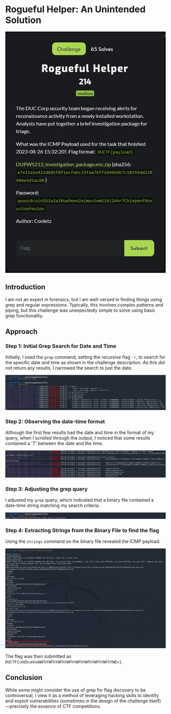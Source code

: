 # Rogueful Helper: An Unintended Solution

![Challenge Description](https://raw.githubusercontent.com/n0t4b0t/CTF-Writeups/main/DUCTF-2023/Rogueful-Helper/Screenshots/challenge.PNG)

## Introduction

I am not an expert in forensics, but I am well-versed in finding things using grep and regular expressions. Typically, this involves complex patterns and piping, but this challenge was unexpectedly simple to solve using basic grep functionality.

## Approach

### Step 1: Initial Grep Search for Date and Time

Initially, I used the `grep` command, setting the recursive flag `-r`, to search for the specific date and time as shown in the challenge description. As this did not return any results, I narrowed the search to just the date.

![Step 1 Screenshot](https://raw.githubusercontent.com/n0t4b0t/CTF-Writeups/main/DUCTF-2023/Rogueful-Helper/Screenshots/expanded1.png)

### Step 2: Observing the date-time format

Although the first few results had the date and time in the format of my query, when I scrolled through the output, I noticed that some results contained a 'T' between the date and the time.

![Step 2 Screenshot](https://raw.githubusercontent.com/n0t4b0t/CTF-Writeups/main/DUCTF-2023/Rogueful-Helper/Screenshots/2.png)

### Step 3: Adjusting the grep query

I adjusted my `grep` query, which indicated that a binary file contained a date-time string matching my search criteria.

![Step 3 Screenshot](https://raw.githubusercontent.com/n0t4b0t/CTF-Writeups/main/DUCTF-2023/Rogueful-Helper/Screenshots/3.png)

### Step 4: Extracting Strings from the Binary File to find the flag

Using the `strings` command on the binary file revealed the ICMP payload.

![Step 4 Screenshot](https://raw.githubusercontent.com/n0t4b0t/CTF-Writeups/main/DUCTF-2023/Rogueful-Helper/Screenshots/4.png)

The flag was then submitted as `DUCTF{cHd5cmVxAWFhYWFhYWFhYWFhYWFhYWFhYWFhYWFhYWE=}`.

## Conclusion

While some might consider the use of grep for flag discovery to be controversial, I view it as a method of leveraging hacking skills to identify and exploit vulnerabilities (sometimes in the design of the challenge itself) —precisely the essence of CTF competitions.
